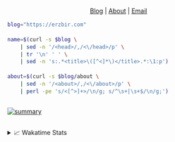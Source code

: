<div dir="auto">
  <p dir="auto" align="center">
  </p>
  <p dir="auto" align="center">
    <a href="https://erzbir.com" rel="nofollow">Blog</a> |
    <a href="https://erzbir.com/about/" rel="nofollow">About</a> |
    <a href="mailto:contact@erzbir.com">Email</a>
  </p>
</div>

```bash
blog="https://erzbir.com"

name=$(curl -s $blog \
	| sed -n '/<head>/,/<\/head>/p' \
	| tr '\n' ' ' \
	| sed -n 's:.*<title>\([^<]*\)</title>.*:\1:p')

about=$(curl -s $blog/about \
	| sed -n '/<about>/,/<\/about>/p' \
	| perl -pe 's/<[^>]+>/\n/g; s/^\s+|\s+$/\n/g;')
```

##

<a href="https://github.com/Erzbir">
<img src="https://github-profile-summary-cards.vercel.app/api/cards/profile-details?username=Erzbir&theme=tokyonight" alt="summary">
</a>

##

<details>
<summary>📈 Wakatime Stats</summary>
<br>

![Erzbir's wakatime stats](https://github-readme-stats.vercel.app/api/wakatime?username=Erzbir\&layout=compact)

##

<!--START_SECTION:waka-->
![Code Time](http://img.shields.io/badge/Code%20Time-1%2C521%20hrs%2020%20mins-blue)

![Profile Views](http://img.shields.io/badge/Profile%20Views-0-blue)

**🐱 My GitHub Data** 

> 📦 299.3 kB Used in GitHub's Storage 
 > 
> 🏆 298 Contributions in the Year 2025
 > 
> 🚫 Not Opted to Hire
 > 
> 📜 32 Public Repositories 
 > 
> 🔑 13 Private Repositories 
 > 
**I'm a Night 🦉** 

```text
🌞 Morning                219 commits         █████░░░░░░░░░░░░░░░░░░░░   19.38 % 
🌆 Daytime                313 commits         ███████░░░░░░░░░░░░░░░░░░   27.70 % 
🌃 Evening                348 commits         ████████░░░░░░░░░░░░░░░░░   30.80 % 
🌙 Night                  250 commits         ██████░░░░░░░░░░░░░░░░░░░   22.12 % 
```
📅 **I'm Most Productive on Tuesday** 

```text
Monday                   146 commits         ███░░░░░░░░░░░░░░░░░░░░░░   12.92 % 
Tuesday                  210 commits         █████░░░░░░░░░░░░░░░░░░░░   18.58 % 
Wednesday                138 commits         ███░░░░░░░░░░░░░░░░░░░░░░   12.21 % 
Thursday                 197 commits         ████░░░░░░░░░░░░░░░░░░░░░   17.43 % 
Friday                   141 commits         ███░░░░░░░░░░░░░░░░░░░░░░   12.48 % 
Saturday                 138 commits         ███░░░░░░░░░░░░░░░░░░░░░░   12.21 % 
Sunday                   160 commits         ████░░░░░░░░░░░░░░░░░░░░░   14.16 % 
```


📊 **This Week I Spent My Time On** 

```text
🕑︎ Time Zone: Asia/Shanghai

💬 Programming Languages: 
HTML                     2 hrs 31 mins       ████████░░░░░░░░░░░░░░░░░   33.93 % 
YAML                     1 hr 10 mins        ████░░░░░░░░░░░░░░░░░░░░░   15.76 % 
Java                     52 mins             ███░░░░░░░░░░░░░░░░░░░░░░   11.71 % 
CLASS                    51 mins             ███░░░░░░░░░░░░░░░░░░░░░░   11.56 % 
SCSS                     43 mins             ██░░░░░░░░░░░░░░░░░░░░░░░   09.81 % 

🔥 Editors: 
IntelliJ IDEA            7 hrs 2 mins        ████████████████████████░   94.89 % 
PyCharm                  22 mins             █░░░░░░░░░░░░░░░░░░░░░░░░   05.11 % 

💻 Operating System: 
Mac                      7 hrs 25 mins       █████████████████████████   100.00 % 
```

**I Mostly Code in Java** 

```text
Java                     14 repos            ███████████████░░░░░░░░░░   58.33 % 
HTML                     2 repos             ██░░░░░░░░░░░░░░░░░░░░░░░   08.33 % 
SCSS                     1 repo              █░░░░░░░░░░░░░░░░░░░░░░░░   04.17 % 
JavaScript               1 repo              █░░░░░░░░░░░░░░░░░░░░░░░░   04.17 % 
C                        1 repo              █░░░░░░░░░░░░░░░░░░░░░░░░   04.17 % 
```



**Timeline**

![Lines of Code chart](https://raw.githubusercontent.com/Erzbir/Erzbir/main/assets/bar_graph.png)


 Last Updated on 15/08/2025 18:51:52 UTC
<!--END_SECTION:waka-->

</details>

##
